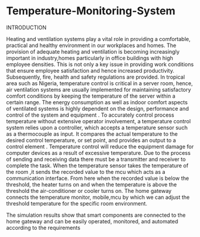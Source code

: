 # Temperature-Monitoring-System
INTRODUCTION

Heating  and  ventilation  systems  play  a  vital  role  in  providing  a  comfortable,  practical  and  healthy  environment  in  our  workplaces and homes.
The provision of adequate heating and ventilation is becoming increasingly important in industry,homes particularly in office buildings with high  employee densities.
This is  not only a key issue in providing work conditions that ensure employee  satisfaction and hence  increased  productivity. 
Subsequently, fire,  health and safety regulations are provided. In tropical area such as Nigeria, temperature control is critical in a server  room, hence, air  ventilation  systems   are  usually   implemented  for   maintaining  satisfactory  comfort  conditions  by  keeping  the  temperature of the server within a certain range. The  energy  consumption  as  well  as  indoor  comfort  aspects  of  ventilated  systems  is  highly  dependent  on  the  design,  performance  and  control  of  the  system  and  equipment .  To  accurately  control  process  temperature  without    extensive    operator  involvement,   a   temperature   control   system   relies   upon   a   controller,   which  accepts    a  temperature  sensor  such  as  a  thermocouple as input. It compares the actual temperature to the desired control temperature, or set point, and provides an output to a control element .  Temperature  control will  reduce  the  equipment  damage for  computer  devices  as  a result  of excessive  temperature.  Due  to  the  process  of  sending  and  receiving  data  there  must  be  a transmitter and receiver to complete the task. When the temperature sensor takes the temperature of the room ,it sends the recorded value to the mcu which acts as a communication interface. From here when the recorded value is below the threshold, the heater turns on and when the temperature is above the threshold the air-conditioner or cooler turns on. The home gateway connects the temperature monitor, mobile,mcu by which we can adjust the threshold temperature for the specific room environment.

The simulation results show that smart components are connected to the home gateway and can be easily operated, monitored, and automated according to the requirements
